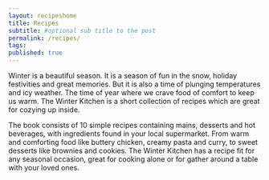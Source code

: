 ```yaml
---
layout: recipeshome
title: Recipes
subtitle: #optional sub title to the post
permalink: /recipes/
tags:
published: true
---
```




Winter is a beautiful season. It is a season of fun in the snow, holiday festivities and great memories. But it is also a time of plunging temperatures and icy weather. The time of year where we crave food of comfort to keep us warm. The Winter Kitchen is a short collection of recipes which are great for cozying up inside.

The book consists of 10 simple recipes containing mains, desserts and hot beverages, with ingredients found in your local supermarket. From warm and comforting food like buttery chicken, creamy pasta and curry, to sweet desserts like brownies and cookies. The Winter Kitchen has a recipe fit for any seasonal occasion, great for cooking alone or for gather around a table with your loved ones.
